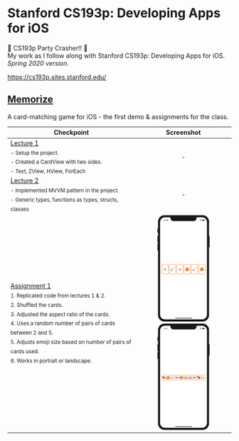 # Stanford CS193p: Developing Apps for iOS
🎉 CS193p Party Crasher!! 🎉<br>
My work as I follow along with Stanford CS193p: Developing Apps for iOS.<br>
*Spring 2020 version.*

https://cs193p.sites.stanford.edu/

## [Memorize](https://github.com/solitaryewe/Stanford-CS193p/tree/main/Memorize)

A card-matching game for iOS - the first demo & assignments for the class.

| Checkpoint | Screenshot |
| ---------- | :----: |
| [Lecture 1](https://github.com/solitaryewe/Stanford-CS193p/commit/84b55a51060ae8397054f80dbb31d0d0851ec8cc)<br><sub>- Setup the project.<br>- Created a CardView with two sides.<br>- Text, ZView, HView, ForEach</sub> | - |
| [Lecture 2](https://github.com/solitaryewe/Stanford-CS193p/commit/09ecc57edae040041bf3c9dd4ae80a6d91410f90)<br><sub>- Implemented MVVM pattern in the project.<br>- Generic types, functions as types, structs, classes</sub> | - |
| [Assignment 1](https://github.com/solitaryewe/Stanford-CS193p/commit/a64bdb69c3437387fc479d5eb776cb5fc819e017)<br><sub>1. Replicated code from lectures 1 & 2.<br> 2. Shuffled the cards.<br>3. Adjusted the aspect ratio of the cards.<br>4. Uses a random number of pairs of cards between 2 and 5.<br>5. Adjusts emoji size based on number of pairs of cards used.<br>6. Works in portrait or landscape.</sub> | ![Assignment 1](https://github.com/solitaryewe/Stanford-CS193p/blob/main/Memorize/Screenshots/Assignment1a-small.png) ![Assignment 1](https://github.com/solitaryewe/Stanford-CS193p/blob/main/Memorize/Screenshots/Assignment1b-small.png) |
